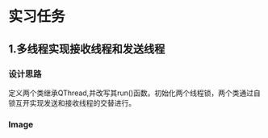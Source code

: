 # 实习任务

## 1.多线程实现接收线程和发送线程

### 设计思路

定义两个类继承QThread,并改写其run()函数。初始化两个线程锁，两个类通过自锁互开实现发送和接收线程的交替进行。

### Image

